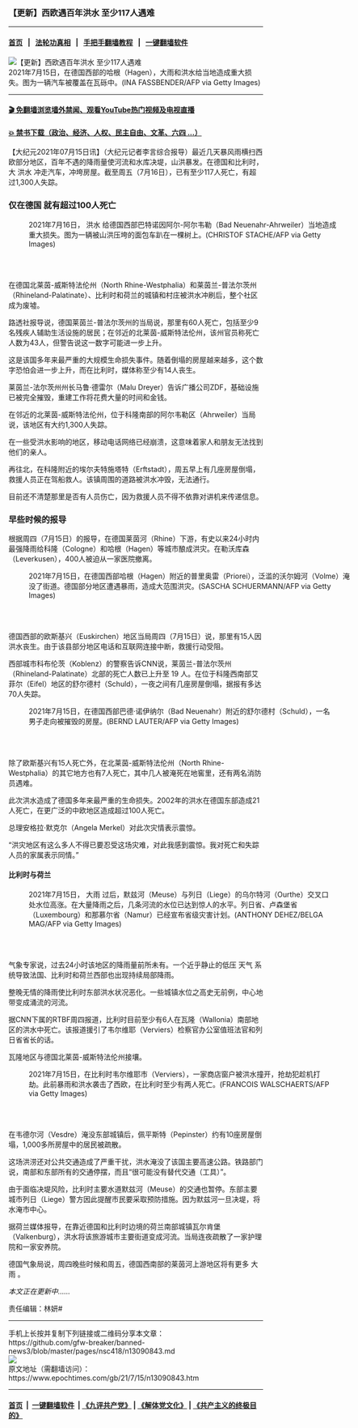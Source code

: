 ### 【更新】西欧遇百年洪水 至少117人遇难
------------------------

#### [首页](https://github.com/gfw-breaker/banned-news3/blob/master/README.md) &nbsp;&nbsp;|&nbsp;&nbsp; [法轮功真相](https://github.com/begood0513/basic/blob/master/README.md)  &nbsp;&nbsp;|&nbsp;&nbsp; [手把手翻墙教程](https://github.com/gfw-breaker/guides/wiki)  &nbsp;&nbsp;|&nbsp;&nbsp; [一键翻墙软件](https://github.com/gfw-breaker/nogfw/blob/master/README.md)  



<div><img alt="【更新】西欧遇百年洪水 至少117人遇难" class="attachment-djy_600_400 size-djy_600_400 wp-post-image" src="https://i.epochtimes.com/assets/uploads/2021/07/id13091165-GettyImages-1233991150-600x400.jpg"/>
<div class="caption">
 2021年7月15日，在德国西部的哈根（Hagen），大雨和洪水给当地造成重大损失。图为一辆汽车被覆盖在瓦砾中。(INA FASSBENDER/AFP via Getty Images)
</div></div><hr/>

#### [ 🎬  免翻墙浏览墙外禁闻、观看YouTube热门视频及电视直播](https://github.com/gfw-breaker/HelloWorld)

#### [ 💥  禁书下载（政治、经济、人权、民主自由、文革、六四 ...）](https://github.com/gfw-breaker/books/blob/master/README.md)

<div><p>
 【大纪元2021年07月15日讯】（大纪元记者李言综合报导）最近几天暴风雨横扫西欧部分地区，百年不遇的降雨量使河流和水库决堤，山洪暴发。在德国和比利时，大
 <ok href="https://www.epochtimes.com/gb/tag/%E6%B4%AA%E6%B0%B4.html">
  洪水
 </ok>
 冲走汽车，冲垮房屋。截至周五（7月16日），已有至少117人死亡，有超过1,300人失踪。
</p>
<h3>
 仅在德国 就有超过100人死亡
</h3>
<figure aria-describedby="caption-attachment-13093465" class="wp-caption aligncenter" id="attachment_13093465" style="width: 616px">
 <ok href="https://i.epochtimes.com/assets/uploads/2021/07/id13093465-GettyImages-1234002864.jpg" target="_blank">
  <img alt="" class="size-medium_vertical wp-image-13093465" src="https://i.epochtimes.com/assets/uploads/2021/07/id13093465-GettyImages-1234002864-616x400.jpg"/>
 </ok>
 <br/><figcaption class="wp-caption-text" id="caption-attachment-13093465">
  2021年7月16日，
  <ok href="https://www.epochtimes.com/gb/tag/%E6%B4%AA%E6%B0%B4.html">
   洪水
  </ok>
  给德国西部巴特诺因阿尔-阿尔韦勒（Bad Neuenahr-Ahrweiler）当地造成重大损失。图为一辆被山洪压垮的面包车趴在一棵树上。(CHRISTOF STACHE/AFP via Getty Images)
 </figcaption><br/>
</figure><br/>
<p>
 在德国北莱茵-威斯特法伦州（North Rhine-Westphalia）和莱茵兰-普法尔茨州（Rhineland-Palatinate）、比利时和荷兰的城镇和村庄被洪水冲刷后，整个社区成为废墟。
</p>
<p>
 路透社报导说，德国莱茵兰-普法尔茨州的当局说，那里有60人死亡，包括至少9名残疾人辅助生活设施的居民；在邻近的北莱茵-威斯特法伦州，该州官员称死亡人数为43人，但警告说这一数字可能进一步上升。
</p>
<p>
 这是该国多年来最严重的大规模生命损失事件。随着倒塌的房屋越来越多，这个数字恐怕会进一步上升，而在比利时，媒体称至少有14人丧生。
</p>
<p>
 莱茵兰-法尔茨州州长马鲁·德雷尔（Malu Dreyer）告诉广播公司ZDF，基础设施已被完全摧毁，重建工作将花费大量的时间和金钱。
</p>
<p>
 在邻近的北莱茵-威斯特法伦州，位于科隆南部的阿尔韦勒区（Ahrweiler）当局说，该地区有大约1,300人失踪。
</p>
<p>
 在一些受洪水影响的地区，移动电话网络已经崩溃，这意味着家人和朋友无法找到他们的亲人。
</p>
<p>
 再往北，在科隆附近的埃尔夫特施塔特（Erftstadt），周五早上有几座房屋倒塌，救援人员正在驾船救人。该镇周围的道路被洪水冲毁，无法通行。
</p>
<p>
 目前还不清楚那里是否有人员伤亡，因为救援人员不得不依靠对讲机来传递信息。
</p>
<h3>
 早些时候的报导
</h3>
<p>
 根据周四（7月15日）的报导，在德国莱茵河（Rhine）下游，有史以来24小时内最强降雨给科隆（Cologne）和哈根（Hagen）等城市酿成洪灾。在勒沃库森（Leverkusen），400人被迫从一家医院撤离。
</p>
<figure aria-describedby="caption-attachment-13091135" class="wp-caption aligncenter" id="attachment_13091135" style="width: 643px">
 <ok href="https://i.epochtimes.com/assets/uploads/2021/07/id13091135-GettyImages-1233987103.jpg" target="_blank">
  <img alt="" class="size-medium_vertical wp-image-13091135" src="https://i.epochtimes.com/assets/uploads/2021/07/id13091135-GettyImages-1233987103-643x400.jpg"/>
 </ok>
 <br/><figcaption class="wp-caption-text" id="caption-attachment-13091135">
  2021年7月15日，在德国西部哈根（Hagen）附近的普里奥雷（Priorei），泛滥的沃尔姆河（Volme）淹没了街道。德国部分地区遭遇暴雨，造成大范围洪灾。(SASCHA SCHUERMANN/AFP via Getty Images)
 </figcaption><br/>
</figure><br/>
<p>
 德国西部的欧斯基兴（Euskirchen）地区当局周四（7月15日）说，那里有15人因洪水丧生。由于该县部分地区电话和互联网连接中断，救援行动受阻。
</p>
<p>
 西部城市科布伦茨（Koblenz）的警察告诉CNN说，莱茵兰-普法尔茨州（Rhineland-Palatinate）北部的死亡人数已上升至 19 人。在位于科隆西南部艾菲尔（Eifel）地区的舒尔德村（Schuld），一夜之间有几座房屋倒塌，据报有多达70人失踪。
</p>
<figure aria-describedby="caption-attachment-13091136" class="wp-caption aligncenter" id="attachment_13091136" style="width: 600px">
 <ok href="https://i.epochtimes.com/assets/uploads/2021/07/id13091136-GettyImages-1233990943.jpg" target="_blank">
  <img alt="" class="size-medium_vertical wp-image-13091136" src="https://i.epochtimes.com/assets/uploads/2021/07/id13091136-GettyImages-1233990943-600x400.jpg"/>
 </ok>
 <br/><figcaption class="wp-caption-text" id="caption-attachment-13091136">
  2021年7月15日，在德国西部巴德‧诺伊纳尔（Bad Neuenahr）附近的舒尔德村（Schuld），一名男子走向被摧毁的房屋。(BERND LAUTER/AFP via Getty Images)
 </figcaption><br/>
</figure><br/>
<p>
 除了欧斯基兴有15人死亡外，在北莱茵-威斯特法伦州（North Rhine-Westphalia）的其它地方也有7人死亡，其中几人被淹死在地窖里，还有两名消防员遇难。
</p>
<p>
 此次洪水造成了德国多年来最严重的生命损失。2002年的洪水在德国东部造成21人死亡，在更广泛的中欧地区造成超过100人死亡。
</p>
<p>
 总理安格拉‧默克尔（Angela Merkel）对此次灾情表示震惊。
</p>
<p>
 “洪灾地区有这么多人不得已要忍受这场灾难，对此我感到震惊。我对死亡和失踪人员的家属表示同情。”
</p>
<h4>
 比利时与荷兰
</h4>
<figure aria-describedby="caption-attachment-13091223" class="wp-caption aligncenter" id="attachment_13091223" style="width: 600px">
 <ok href="https://i.epochtimes.com/assets/uploads/2021/07/id13091223-GettyImages-1233991690.jpg" target="_blank">
  <img alt="" class="size-medium_vertical wp-image-13091223" src="https://i.epochtimes.com/assets/uploads/2021/07/id13091223-GettyImages-1233991690-600x400.jpg"/>
 </ok>
 <br/><figcaption class="wp-caption-text" id="caption-attachment-13091223">
  2021年7月15日，
  <ok href="https://www.epochtimes.com/gb/tag/%E5%A4%A7%E9%9B%A8.html">
   大雨
  </ok>
  过后，默兹河（Meuse）与列日（Liege）的乌尔特河（Ourthe）交叉口处水位高涨。在大量降雨之后，几条河流的水位已达到惊人的水平。列日省、卢森堡省（Luxembourg）和那慕尔省（Namur）已经宣布省级灾害计划。(ANTHONY DEHEZ/BELGA MAG/AFP via Getty Images)
 </figcaption><br/>
</figure><br/>
<p>
 气象专家说，过去24小时该地区的降雨量前所未有。一个近乎静止的低压
 <ok href="https://www.epochtimes.com/gb/tag/%E5%A4%A9%E6%B0%94.html">
  天气
 </ok>
 系统导致法国、比利时和荷兰西部也出现持续局部降雨。
</p>
<p>
 整晚无情的降雨使比利时东部洪水状况恶化。一些城镇水位之高史无前例，中心地带变成涌流的河流。
</p>
<p>
 据CNN下属的RTBF周四报道，比利时目前至少有6人在瓦隆（Wallonia）南部地区的洪水中死亡。该报道援引了韦尔维耶（Verviers）检察官办公室值班法官和列日省省长的话。
</p>
<p>
 瓦隆地区与德国北莱茵-威斯特法伦州接壤。
</p>
<figure aria-describedby="caption-attachment-13091219" class="wp-caption aligncenter" id="attachment_13091219" style="width: 600px">
 <ok href="https://i.epochtimes.com/assets/uploads/2021/07/id13091219-GettyImages-1233991440.jpg" target="_blank">
  <img alt="" class="size-medium_vertical wp-image-13091219" src="https://i.epochtimes.com/assets/uploads/2021/07/id13091219-GettyImages-1233991440-600x400.jpg"/>
 </ok>
 <br/><figcaption class="wp-caption-text" id="caption-attachment-13091219">
  2021年7月15日，在比利时韦尔维耶市（Verviers），一家商店窗户被洪水撞开，抢劫犯趁机打劫。此前暴雨和洪水袭击了西欧，在比利时至少有两人死亡。(FRANCOIS WALSCHAERTS/AFP via Getty Images)
 </figcaption><br/>
</figure><br/>
<p>
 在韦德尔河（Vesdre）淹没东部城镇后，佩平斯特（Pepinster）约有10座房屋倒塌，1,000多所房屋中的居民被疏散。
</p>
<p>
 这场洪涝还对公共交通造成了严重干扰，洪水淹没了该国主要高速公路。铁路部门说，南部和东部所有的交通停摆，而且“很可能没有替代交通（工具）”。
</p>
<p>
 由于面临决堤风险，比利时主要水道默兹河（Meuse）的交通也暂停。东部主要城市列日（Liege）警方因此提醒市民要采取预防措施。因为默兹河一旦决堤，将水淹市中心。
</p>
<p>
 据荷兰媒体报导，在靠近德国和比利时边境的荷兰南部城镇瓦尔肯堡（Valkenburg），洪水将该旅游城市主要街道变成河流。当局连夜疏散了一家护理院和一家安养院。
</p>
<p>
 德国气象局说，周四晚些时候和周五，德国西南部的莱茵河上游地区将有更多
 <ok href="https://www.epochtimes.com/gb/tag/%E5%A4%A7%E9%9B%A8.html">
  大雨
 </ok>
 。
</p>
<p>
 <em>
  本文正在更新中……
 </em>
</p>
<p>
 责任编辑：林妍#
</p>
<div id="gtx-anchor" style="position: absolute; visibility: hidden; left: 10px; top: 1299px; width: 884.25px; height: 107px;">
</div>
<div class="jfk-bubble gtx-bubble" style="visibility: visible; left: 2px; top: 848px; opacity: 1;">
</div>
</div>
<hr/>
手机上长按并复制下列链接或二维码分享本文章：<br/>
https://github.com/gfw-breaker/banned-news3/blob/master/pages/nsc418/n13090843.md <br/>
<a href='https://github.com/gfw-breaker/banned-news3/blob/master/pages/nsc418/n13090843.md'><img src='https://github.com/gfw-breaker/banned-news3/blob/master/pages/nsc418/n13090843.md.png'/></a> <br/>
原文地址（需翻墙访问）：https://www.epochtimes.com/gb/21/7/15/n13090843.htm


------------------------
#### [首页](https://github.com/gfw-breaker/banned-news3/blob/master/README.md) &nbsp;|&nbsp; [一键翻墙软件](https://github.com/gfw-breaker/nogfw/blob/master/README.md) &nbsp;| [《九评共产党》](https://github.com/gfw-breaker/9ping.md/blob/master/README.md#九评之一评共产党是什么) | [《解体党文化》](https://github.com/gfw-breaker/jtdwh.md/blob/master/README.md) | [《共产主义的终极目的》](https://github.com/gfw-breaker/gczydzjmd.md/blob/master/README.md)


<img src='http://gfw-breaker.win/banned-news3/pages/nsc418/n13090843.md' width='0px' height='0px'/>